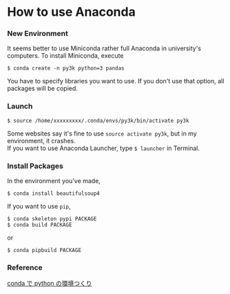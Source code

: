 # How to use Anaconda

### New Environment
It seems better to use Miniconda rather full Anaconda in university's computers. To install Miniconda, execute
```terminal
$ conda create -n py3k python=3 pandas
```
You have to specify libraries you want to use. If you don't use that option, all packages will be copied. <br>

### Launch
```terminal
$ source /home/xxxxxxxxx/.conda/envs/py3k/bin/activate py3k
```
Some websites say it's fine to use `source activate py3k`, but in my environment, it crashes. <br>
If you want to use Anaconda Launcher, type `$ launcher` in Terminal.

### Install Packages
In the environment you've made,
```terminal
$ conda install beautifulsoup4
```

If you want to use `pip`,
```terminal
$ conda skeleton pypi PACKAGE
$ conda build PACKAGE
```
or
```terminal
$ conda pipbuild PACKAGE
```

### Reference
[conda で python の環境つくり](https://gist.github.com/aphlysia/d5fcee79ff81b8272faf)
